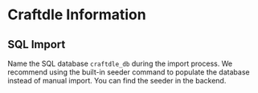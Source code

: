 # Craftdle Information

## SQL Import
Name the SQL database `craftdle_db` during the import process. We recommend using the built-in seeder command to populate the database instead of manual import. You can find the seeder in the backend.